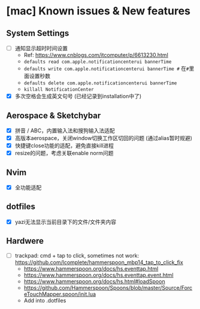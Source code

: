# [mac] Known issues & New features

## System Settings

- [ ] 通知显示超时时间设置
  - Ref: <https://www.cnblogs.com/itcomputer/p/6613230.html>
  - `defaults read com.apple.notificationcenterui bannerTime`
  - `defaults write com.apple.notificationcenterui bannerTime #` 在`#`里面设置秒数
  - `defaults delete com.apple.notificationcenterui bannerTime`
  - `killall NotificationCenter`
- [x] 多次空格会生成英文句号 (已经记录到installation中了)

## Aerospace & Sketchybar

- [x] 拼音 / ABC，内置输入法和搜狗输入法适配
- [x] 高版本aerospace，关闭window切换工作区切回的问题 (通过alias暂时规避)
- [x] 快捷键close功能的适配，避免直接kill进程
- [x] resize的问题，考虑关联enable norm问题

## Nvim

- [x] 全功能适配

## dotfiles

- [x] yazi无法显示当前目录下的文件/文件夹内容

## Hardwere

- [ ] trackpad: cmd + tap to click, sometimes not work: <https://github.com/lcomplete/hammerspoon_mbp14_tap_to_click_fix>
  - <https://www.hammerspoon.org/docs/hs.eventtap.html>
  - <https://www.hammerspoon.org/docs/hs.eventtap.event.html>
  - <https://www.hammerspoon.org/docs/hs.html#loadSpoon>
  - <https://github.com/Hammerspoon/Spoons/blob/master/Source/ForceTouchMapper.spoon/init.lua>
  - Add into .dotfiles
